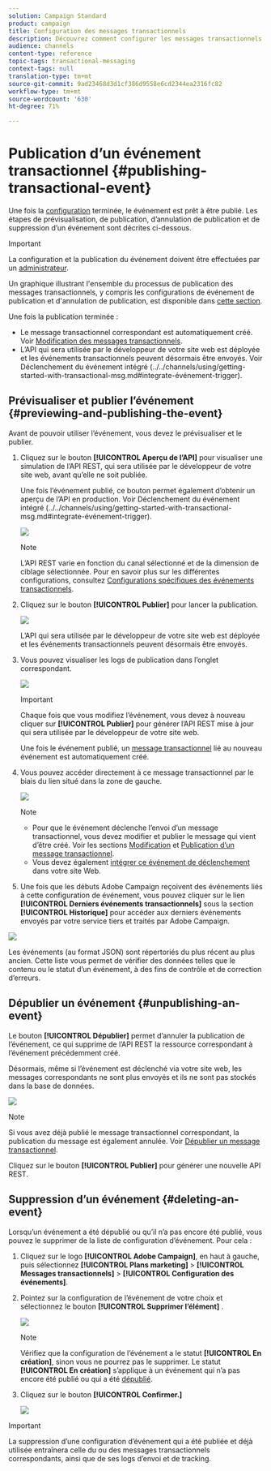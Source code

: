 ```yaml
---
solution: Campaign Standard
product: campaign
title: Configuration des messages transactionnels
description: Découvrez comment configurer les messages transactionnels.
audience: channels
content-type: reference
topic-tags: transactional-messaging
context-tags: null
translation-type: tm+mt
source-git-commit: 9ad23468d3d1cf386d9558e6cd2344ea2316fc82
workflow-type: tm+mt
source-wordcount: '630'
ht-degree: 71%

---
```



# Publication d’un événement transactionnel {#publishing-transactional-event}

Une fois la [configuration](../../channels/using/configuring-transactional-event.md) terminée, le événement est prêt à être publié. Les étapes de prévisualisation, de publication, d’annulation de publication et de suppression d’un événement sont décrites ci-dessous.

>[!IMPORTANT]
>
>La configuration et la publication du événement doivent être effectuées par un [administrateur](../../administration/using/users-management.md#functional-administrators).

Un graphique illustrant l&#39;ensemble du processus de publication des messages transactionnels, y compris les configurations de événement de publication et d&#39;annulation de publication, est disponible dans [cette section](../../channels/using/publishing-transactional-message.md).

Une fois la publication terminée :
* Le message transactionnel correspondant est automatiquement créé. Voir [Modification des messages transactionnels](../../channels/using/editing-transactional-message.md).
* L’API qui sera utilisée par le développeur de votre site web est déployée et les événements transactionnels peuvent désormais être envoyés. Voir Déclenchement du événement intégré (../../channels/using/getting-started-with-transactional-msg.md#integrate-événement-trigger).

## Prévisualiser et publier l’événement {#previewing-and-publishing-the-event}

Avant de pouvoir utiliser l’événement, vous devez le prévisualiser et le publier.

1. Cliquez sur le bouton **[!UICONTROL Aperçu de l’API]** pour visualiser une simulation de l’API REST, qui sera utilisée par le développeur de votre site web, avant qu’elle ne soit publiée.

   Une fois l’événement publié, ce bouton permet également d’obtenir un aperçu de l’API en production. Voir Déclenchement du événement intégré (../../channels/using/getting-started-with-transactional-msg.md#integrate-événement-trigger).

   ![](assets/message-center_api_preview.png)

   >[!NOTE]
   >
   >L’API REST varie en fonction du canal sélectionné et de la dimension de ciblage sélectionnée. Pour en savoir plus sur les différentes configurations, consultez [Configurations spécifiques des événements transactionnels](../../channels/using/configuring-transactional-event.md#transactional-event-specific-configurations).

1. Cliquez sur le bouton **[!UICONTROL Publier]** pour lancer la publication.

   ![](assets/message-center_pub.png)

   L’API qui sera utilisée par le développeur de votre site web est déployée et les événements transactionnels peuvent désormais être envoyés.

1. Vous pouvez visualiser les logs de publication dans l’onglet correspondant.

   ![](assets/message-center_logs.png)

   >[!IMPORTANT]
   >
   >Chaque fois que vous modifiez l’événement, vous devez à nouveau cliquer sur **[!UICONTROL Publier]** pour générer l’API REST mise à jour qui sera utilisée par le développeur de votre site web.

   Une fois le événement publié, un [message transactionnel](../../channels/using/editing-transactional-message.md) lié au nouveau événement est automatiquement créé.

1. Vous pouvez accéder directement à ce message transactionnel par le biais du lien situé dans la zone de gauche.

   ![](assets/message-center_messagegeneration.png)

   >[!NOTE]
   >
   >* Pour que le événement déclenche l’envoi d’un message transactionnel, vous devez modifier et publier le message qui vient d’être créé. Voir les sections [Modification](../../channels/using/editing-transactional-message.md) et [Publication d’un message transactionnel](../../channels/using/publishing-transactional-message.md).
      >
      >
   * Vous devez également [intégrer ce événement de déclenchement](../../channels/using/getting-started-with-transactional-msg.md#integrate-event-trigger) dans votre site Web.


1. Une fois que les débuts Adobe Campaign reçoivent des événements liés à cette configuration de événement, vous pouvez cliquer sur le lien **[!UICONTROL Derniers événements transactionnels]** sous la section **[!UICONTROL Historique]** pour accéder aux derniers événements envoyés par votre service tiers et traités par Adobe Campaign.

![](assets/message-center_latest-events.png)

Les événements (au format JSON) sont répertoriés du plus récent au plus ancien. Cette liste vous permet de vérifier des données telles que le contenu ou le statut d’un événement, à des fins de contrôle et de correction d’erreurs.

## Dépublier un événement     {#unpublishing-an-event}

Le bouton **[!UICONTROL Dépublier]** permet d’annuler la publication de l’événement, ce qui supprime de l’API REST la ressource correspondant à l’événement précédemment créé.

Désormais, même si l’événement est déclenché via votre site web, les messages correspondants ne sont plus envoyés et ils ne sont pas stockés dans la base de données.

![](assets/message-center_unpublish.png)

>[!NOTE]
>
>Si vous avez déjà publié le message transactionnel correspondant, la publication du message est également annulée. Voir [Dépublier un message transactionnel](../../channels/using/publishing-transactional-message.md#unpublishing-a-transactional-message).

Cliquez sur le bouton **[!UICONTROL Publier]** pour générer une nouvelle API REST.

<!--## Transactional messaging publication process {#transactional-messaging-pub-process}

The chart below illustrates the transactional messaging publication process.

![](assets/message-center_pub-process.png)

For more on publishing, pausing and unpublishing a transactional message, see [this section](../../channels/using/publishing-transactional-message.md).-->

## Suppression d’un événement {#deleting-an-event}

Lorsqu’un événement a été dépublié ou qu’il n’a pas encore été publié, vous pouvez le supprimer de la liste de configuration d’événement. Pour cela :

1. Cliquez sur le logo **[!UICONTROL Adobe Campaign]**, en haut à gauche, puis sélectionnez **[!UICONTROL Plans marketing]** > **[!UICONTROL Messages transactionnels]** > **[!UICONTROL Configuration des événements]**.
1. Pointez sur la configuration de l’événement de votre choix et sélectionnez le bouton **[!UICONTROL Supprimer l’élément]** .

   ![](assets/message-center_delete-button.png)

   >[!NOTE]
   >
   >Vérifiez que la configuration de l’événement a le statut **[!UICONTROL En création]**, sinon vous ne pourrez pas le supprimer. Le statut **[!UICONTROL En création]** s’applique à un événement qui n’a pas encore été publié ou qui a été [dépublié](#unpublishing-an-event).

1. Cliquez sur le bouton **[!UICONTROL Confirmer.]**

   ![](assets/message-center_delete-confirm.png)

>[!IMPORTANT]
>
>La suppression d’une configuration d’événement qui a été publiée et déjà utilisée entraînera celle du ou des messages transactionnels correspondants, ainsi que de ses logs d’envoi et de tracking.
